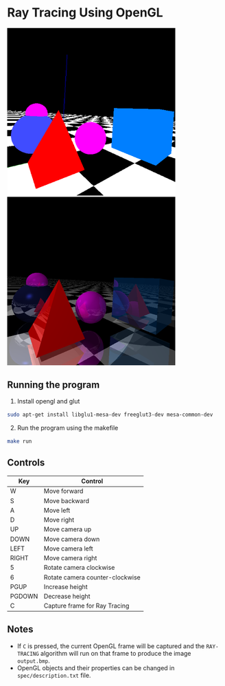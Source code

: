 # Ray Tracing Using OpenGL

<img src="./demo/untraced.png" width="392px">
<img src="./demo/traced.bmp" width="392px">

## Running the program

1. Install opengl and glut

```bash
sudo apt-get install libglu1-mesa-dev freeglut3-dev mesa-common-dev
```

2. Run the program using the makefile

```bash
make run
```

## Controls

| Key    | Control                         |
| ------ | ------------------------------- |
| W      | Move forward                    |
| S      | Move backward                   |
| A      | Move left                       |
| D      | Move right                      |
| UP     | Move camera up                  |
| DOWN   | Move camera down                |
| LEFT   | Move camera left                |
| RIGHT  | Move camera right               |
| 5      | Rotate camera clockwise         |
| 6      | Rotate camera counter-clockwise |
| PGUP   | Increase height                 |
| PGDOWN | Decrease height                 |
| C      | Capture frame for Ray Tracing   |

## Notes

- If `C` is pressed, the current OpenGL frame will be captured and the `RAY-TRACING` algorithm will run on that frame to produce the image `output.bmp`.
- OpenGL objects and their properties can be changed in `spec/description.txt` file.
